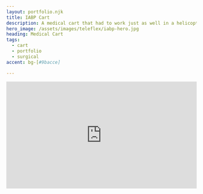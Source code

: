 ```yaml
---
layout: portfolio.njk
title: IABP Cart
description: A medical cart that had to work just as well in a helicopter or an operating theatre.
hero_image: /assets/images/teleflex/iabp-hero.jpg
heading: Medical Cart
tags: 
  - cart
  - portfolio
  - surgical
accent: bg-[#9bacce]

---
```


<iframe 
  width="640" 
  height="360" 
  src="https://www.youtube.com/embed/3x6C6vXmfO0?si=WG7kb4A4TKEBsCtw" 
  style="height: auto; width: 100%; aspect-ratio: 640 / 360;"
  title="YouTube video player" 
  frameborder="0" 
  allow="autoplay; clipboard-write; encrypted-media; picture-in-picture; fullscreen;" 
  referrerpolicy="strict-origin-when-cross-origin" 
  allowfullscreen>
</iframe>

